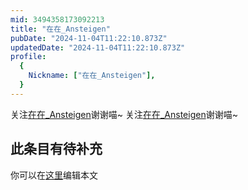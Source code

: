 ```yaml
---
mid: 3494358173092213
title: "在在_Ansteigen"
pubDate: "2024-11-04T11:22:10.873Z"
updatedDate: "2024-11-04T11:22:10.873Z"
profile:
  {
    Nickname: ["在在_Ansteigen"],
  }
---
```


关注[在在_Ansteigen](https://space.bilibili.com/3494358173092213)谢谢喵~ 关注[在在_Ansteigen](https://space.bilibili.com/3494358173092213)谢谢喵~

## 此条目有待补充
你可以在[这里](https://github.com/Yuhanawa/VTuber.ICU/edit/master/src/content/v/在在_Ansteigen/index.md)编辑本文
